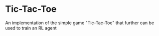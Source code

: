 # Tic-Tac-Toe
An implementation of the simple game "Tic-Tac-Toe" that further can be used to train an RL agent
